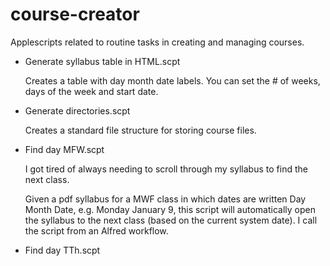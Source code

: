 course-creator
==============

Applescripts related to routine tasks in creating and managing courses.

* Generate syllabus table in HTML.scpt

	Creates a table with day month date labels.  You can set the # of weeks, days of the week and start date.

* Generate directories.scpt

	Creates a standard file structure for storing course files.

* Find day MFW.scpt

	I got tired of always needing to scroll through my syllabus to find the next class.

	Given a pdf syllabus for a MWF class in which dates are written Day Month Date, e.g. Monday January 9, 
	this script will automatically open the syllabus to the next class (based on the current system date).
	I call the script from an Alfred workflow.

* Find day TTh.scpt
